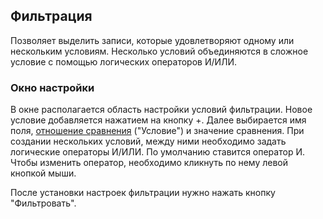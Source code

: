 ## Фильтрация

Позволяет выделить записи, которые удовлетворяют одному или нескольким условиям. Несколько условий объединяются в сложное условие с помощью логических операторов И/ИЛИ.

### Окно настройки

В окне располагается область настройки условий фильтрации. Новое условие добавляется нажатием на кнопку +. Далее выбирается имя поля, [отношение сравнения](../../app/processors/transformation/row_filter/filter_conditions.md) ("Условие") и значение сравнения. При создании нескольких условий, между ними необходимо задать логические операторы И/ИЛИ. По умолчанию ставится оператор И. Чтобы изменить оператор, необходимо кликнуть по нему левой кнопкой мыши.

После установки настроек фильтрации нужно нажать кнопку "Фильтровать".
